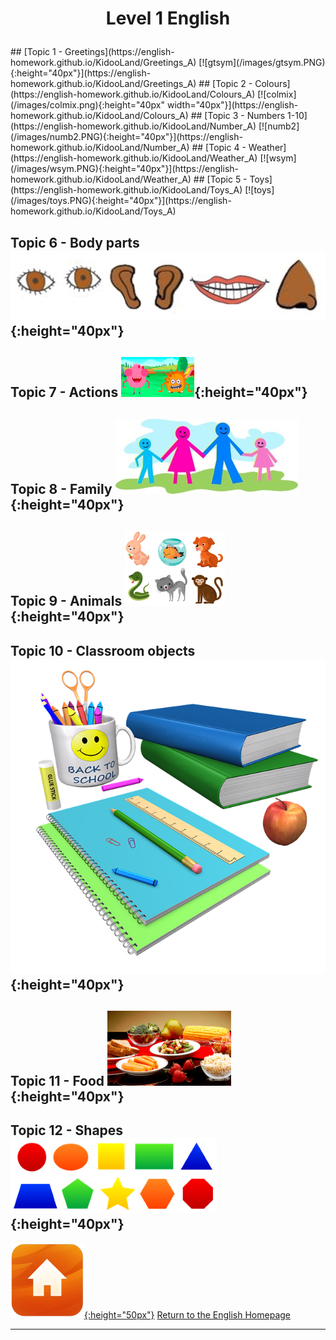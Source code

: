 <head>
<!-- Global site tag (gtag.js) - Google Analytics -->
<script async src="https://www.googletagmanager.com/gtag/js?id=UA-160613202-2"></script>
<script>
  window.dataLayer = window.dataLayer || [];
  function gtag(){dataLayer.push(arguments);}
  gtag('js', new Date());

  gtag('config', 'UA-160613202-2');
</script>
</head>

<h1> 
<p align="center">
Level 1 English
</p>
</h1>
<!--# Level 1 English -->
## [Topic 1 - Greetings](https://english-homework.github.io/KidooLand/Greetings_A) [![gtsym](/images/gtsym.PNG){:height="40px"}](https://english-homework.github.io/KidooLand/Greetings_A)   
## [Topic 2 - Colours](https://english-homework.github.io/KidooLand/Colours_A) [![colmix](/images/colmix.png){:height="40px" width="40px"}](https://english-homework.github.io/KidooLand/Colours_A)  
## [Topic 3 - Numbers 1-10](https://english-homework.github.io/KidooLand/Number_A) [![numb2](/images/numb2.PNG){:height="40px"}](https://english-homework.github.io/KidooLand/Number_A)  
## [Topic 4 - Weather](https://english-homework.github.io/KidooLand/Weather_A) [![wsym](/images/wsym.PNG){:height="40px"}](https://english-homework.github.io/KidooLand/Weather_A)
## [Topic 5 - Toys](https://english-homework.github.io/KidooLand/Toys_A) [![toys](/images/toys.PNG){:height="40px"}](https://english-homework.github.io/KidooLand/Toys_A)

## Topic 6 - Body parts ![body](/images/body.PNG){:height="40px"}
## Topic 7 - Actions ![stand](/images/stand.png){:height="40px"}
## Topic 8 - Family ![fam](/images/fam.jpg){:height="40px"}
## Topic 9 - Animals ![anim](/images/anim.PNG){:height="40px"}
## Topic 10 - Classroom objects ![classo](/images/classo.png){:height="40px"}
## Topic 11 - Food ![food](/images/food.PNG){:height="40px"}
## Topic 12 - Shapes ![shape](/images/shape.PNG){:height="40px"}

<!--## Prepositions of Place ![prep](/images/prep.png){:height="40px"}
## [Feelings - How are you?](https://english-homework.github.io/KidooLand/Feelings_A) [![hoyt](/images/hoyt.png){:height="30px"}](https://english-homework.github.io/KidooLand/Feelings_A)
## [Topic 6 - Body parts](https://english-homework.github.io/KidooLand/Body_Parts_A) [![body](/images/body.PNG){:height="40px"}](https://english-homework.github.io/KidooLand/Body_Parts_A)
## [Topic 7 - Actions](https://english-homework.github.io/KidooLand/Actions_A) [![stand](/images/stand.png){:height="30px"}](https://english-homework.github.io/KidooLand/Actions_A)
## [Topic 8 - Family](https://english-homework.github.io/KidooLand/Family_A) [![fam](/images/fam.jpg){:height="40px"}](https://english-homework.github.io/KidooLand/Family_A)
## [Topic 9 - Animals](https://english-homework.github.io/KidooLand/Animals_A)[![anim](/images/anim.PNG){:height="40px"}](https://english-homework.github.io/KidooLand/Animals_A)
## [Topic 10 - Classroom objects](https://english-homework.github.io/KidooLand/Classroom_Objects_A) [![classo](/images/classo.png){:height="40px"}](https://english-homework.github.io/KidooLand/Classroom_Objects_A)
## [Topic 11 - Food](https://english-homework.github.io/KidooLand/Food_A) [![food](/images/food.png){:height="40px"}](https://english-homework.github.io/KidooLand/Food_A)
## [Topic 12 - Shapes](https://english-homework.github.io/KidooLand/Shapes_A) [![shape](/images/shape.PNG){:height="30px"}](https://english-homework.github.io/KidooLand/Shapes_A)
### [Topic 13 - Prepositions of Place](https://english-homework.github.io/KidooLand/Prep_Place_A) [![prep](/images/prep.png){:height="30px"}](https://english-homework.github.io/KidooLand/Prep_Place_A)
-->

[![home](/images/home.png){:height="50px"}](https://english-homework.github.io/KidooLand) [Return to the English Homepage](https://english-homework.github.io/KidooLand)

***
